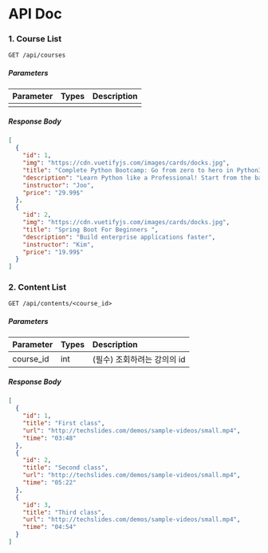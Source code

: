 # API Doc

### 1. Course List

```
GET /api/courses
```

##### Parameters

| Parameter | Types | Description |
| :-------- | :---- | :---------- |
|           |       |             |

##### Response Body

```json
[
  {
    "id": 1,
    "img": "https://cdn.vuetifyjs.com/images/cards/docks.jpg",
    "title": "Complete Python Bootcamp: Go from zero to hero in Python3",
    "description": "Learn Python like a Professional! Start from the basics and go all the way to creating your own applications and games!",
    "instructor": "Joo",
    "price": "29.99$"
  },
  {
    "id": 2,
    "img": "https://cdn.vuetifyjs.com/images/cards/docks.jpg",
    "title": "Spring Boot For Beginners ",
    "description": "Build enterprise applications faster",
    "instructor": "Kim",
    "price": "19.99$"
  }
]
```

### 2. Content List

```
GET /api/contents/<course_id>
```

##### Parameters

| Parameter | Types | Description                 |
| :-------- | :---- | :-------------------------- |
| course_id | int   | (필수) 조회하려는 강의의 id |

##### Response Body

```json
[
  {
    "id": 1,
    "title": "First class",
    "url": "http://techslides.com/demos/sample-videos/small.mp4",
    "time": "03:48"
  },
  {
    "id": 2,
    "title": "Second class",
    "url": "http://techslides.com/demos/sample-videos/small.mp4",
    "time": "05:22"
  },
  {
    "id": 3,
    "title": "Third class",
    "url": "http://techslides.com/demos/sample-videos/small.mp4",
    "time": "04:54"
  }
]
```
